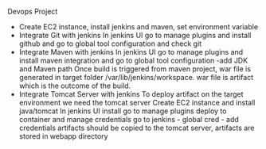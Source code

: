  Devops Project
* Create EC2 instance, install jenkins and maven, set environment variable
* Integrate Git with jenkins 
    In jenkins UI go to manage plugins and install github and go to global tool configuration and check git
* Integrate Maven with jenkins
    In jenkins UI go to manage plugins and install maven integration and go to global tool configuration -add JDK and Maven path
    Once build is triggered from maven project, war file is generated in target folder /var/lib/jenkins/workspace.
    war file is artifact which is the outcome of the build.
* Integrate Tomcat Server with jenkins
    To deploy artifact on the target environment we need the tomcat server 
    Create EC2 instance and install java/tomcat
    In jenkins UI install go to manage plugins deploy to container and manage credentials go to jenkins - global cred - add credentials
    artifacts should be copied to the tomcat server, artifacts are stored in webapp directory
